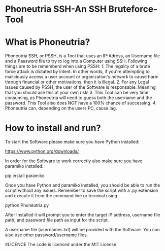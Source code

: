 # Phoneutria SSH-An SSH Bruteforce-Tool

# What is Phoneutria?
Phoneutria SSH, or PSSH, is a Tool that uses an IP-Adress, an Username file and a Password file to try to log into 
a Computer using SSH.
Following things are to be rememberd when using PSSH:
              1. The legality of a brute force attack is dictated by intent. In other words, if you're attempting to maliciously access a user account or organization's network to cause harm through financial or other motivations, then it is illegal.
              2. For any Legal issues caused by PSSH, the user of the Software is responsable. Meaning that you should use this at your own risk!
              3. This Tool can be very time consuming, as Phoneutria will need to guess both the username and the password. This Tool also does NOT have a 100% chance of successing.
              4. Phoneutria can, depending on the users PC, cause lag.

# How to install and run?
To start the Software please make sure you have Python installed:

 https://www.python.org/downloads/
 
 In order for the Software to work correctly also make sure you have paramiko installed:
 
 pip install paramiko

 Once you have Python and paramiko installed, you should be able to run the script without any issues.
 Remember to save the script with a .py extension and execute it from the command line or terminal using:

 python Phoneutria.py
 
After Installed it will prompt you to enter the target IP address, username file path, and password file path as input for the script.

A username file (usernames.txt) will be provided with the Software.
You can also use other password/username files.

#LICENCE
The code is licensed under the MIT License.

